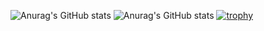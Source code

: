 ![Anurag's GitHub stats](https://github-readme-stats.vercel.app/api?username=Deovoidus&show_icons=true&theme=radical)
![Anurag's GitHub stats](https://github-readme-stats.vercel.app/api?username=anuraghazra&show_icons=true&theme=radical)
[![trophy](https://github-profile-trophy.vercel.app/?username=Deovoidus&theme=onedark)](https://github.com/ryo-ma/github-profile-trophy)
